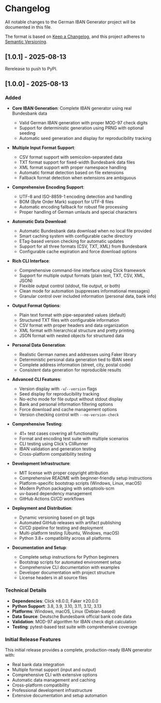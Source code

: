 # Changelog

All notable changes to the German IBAN Generator project will be documented in this file.

The format is based on [Keep a Changelog](https://keepachangelog.com/en/1.0.0/),
and this project adheres to [Semantic Versioning](https://semver.org/spec/v2.0.0.html).

## [1.0.1] - 2025-08-13

Rerelease to push to PyPI.

## [1.0.0] - 2025-08-13

### Added
- **Core IBAN Generation**: Complete IBAN generator using real Bundesbank data
  - Valid German IBAN generation with proper MOD-97 check digits
  - Support for deterministic generation using PRNG with optional seeding
  - Automatic seed generation and display for reproducibility tracking
  
- **Multiple Input Format Support**:
  - CSV format support with semicolon-separated data
  - TXT format support for fixed-width Bundesbank data files
  - XML format support with proper namespace handling
  - Automatic format detection based on file extensions
  - Fallback format detection when extensions are ambiguous

- **Comprehensive Encoding Support**:
  - UTF-8 and ISO-8859-1 encoding detection and handling
  - BOM (Byte Order Mark) support for UTF-8 files
  - Automatic encoding fallback for robust file processing
  - Proper handling of German umlauts and special characters

- **Automatic Data Download**:
  - Automatic Bundesbank data download when no local file provided
  - Smart caching system with configurable cache directory
  - ETag-based version checking for automatic updates
  - Support for all three formats (CSV, TXT, XML) from Bundesbank
  - Configurable cache expiration and force download options

- **Rich CLI Interface**:
  - Comprehensive command-line interface using Click framework
  - Support for multiple output formats (plain text, TXT, CSV, XML, JSON)
  - Flexible output control (stdout, file output, or both)
  - Clean mode for automation (suppresses informational messages)
  - Granular control over included information (personal data, bank info)

- **Output Format Options**:
  - Plain text format with pipe-separated values (default)
  - Structured TXT files with configurable information
  - CSV format with proper headers and data organization
  - XML format with hierarchical structure and pretty printing
  - JSON format with nested objects for structured data

- **Personal Data Generation**:
  - Realistic German names and addresses using Faker library
  - Deterministic personal data generation tied to IBAN seed
  - Complete address information (street, city, postal code)
  - Consistent data generation for reproducible results

- **Advanced CLI Features**:
  - Version display with `-v`/`--version` flags
  - Seed display for reproducibility tracking
  - No-echo mode for file output without stdout display
  - Bank and personal information filtering options
  - Force download and cache management options
  - Version checking control with `--no-version-check`

- **Comprehensive Testing**:
  - 41+ test cases covering all functionality
  - Format and encoding test suite with multiple scenarios
  - CLI testing using Click's CliRunner
  - IBAN validation and generation testing
  - Cross-platform compatibility testing

- **Development Infrastructure**:
  - MIT license with proper copyright attribution
  - Comprehensive README with beginner-friendly setup instructions
  - Platform-specific bootstrap scripts (Windows, Linux, macOS)
  - Modern Python packaging with setuptools-scm
  - uv-based dependency management
  - GitHub Actions CI/CD workflows

- **Deployment and Distribution**:
  - Dynamic versioning based on git tags
  - Automated GitHub releases with artifact publishing
  - CI/CD pipeline for testing and deployment
  - Multi-platform testing (Ubuntu, Windows, macOS)
  - Python 3.8+ compatibility across all platforms

- **Documentation and Setup**:
  - Complete setup instructions for Python beginners
  - Bootstrap scripts for automated environment setup
  - Comprehensive CLI documentation with examples
  - Developer documentation with project structure
  - License headers in all source files

### Technical Details
- **Dependencies**: Click ≥8.0.0, Faker ≥20.0.0
- **Python Support**: 3.8, 3.9, 3.10, 3.11, 3.12, 3.13
- **Platforms**: Windows, macOS, Linux (Debian-based)
- **Data Source**: Deutsche Bundesbank official bank code data
- **Validation**: MOD-97 algorithm for IBAN check digit calculation
- **Testing**: pytest-based test suite with comprehensive coverage

### Initial Release Features
This initial release provides a complete, production-ready IBAN generator with:
- Real bank data integration
- Multiple format support (input and output)
- Comprehensive CLI with extensive options
- Automatic data management and caching
- Cross-platform compatibility
- Professional development infrastructure
- Extensive documentation and setup automation

[Unreleased]: https://github.com/example/gen-ibans/compare/v0.1.0...HEAD
[0.1.0]: https://github.com/example/gen-ibans/releases/tag/v0.1.0